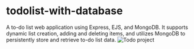 # todolist-with-database
A to-do list web application using Express, EJS, and MongoDB. It supports dynamic list creation, adding and deleting items, and utilizes MongoDB to persistently store and retrieve to-do list data.
![Todo project](https://github.com/diorithaliti/Web-Development-Bootcamp/assets/74361197/92b4bf83-ba23-4d1d-8bae-df0f491d06ac)
